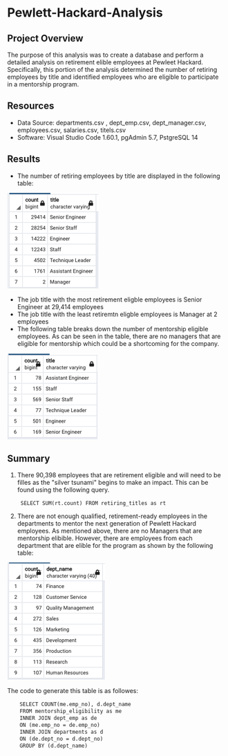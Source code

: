 # Pewlett-Hackard-Analysis

## Project Overview
The purpose of this analysis was to create a database and perform a detailed analysis on retirement elible employees at Pewleet Hackard. Specifically, this portion of the analysis determined the number of retiring employees by title and identified employees who are eligible to participate in a mentorship program. 

## Resources
- Data Source: departments.csv , dept_emp.csv, dept_manager.csv, employees.csv, salaries.csv, titels.csv
- Software: Visual Studio Code 1.60.1, pgAdmin 5.7, PstgreSQL 14

## Results
- The number of retiring employees by title are displayed in the following table:

![image_name](https://github.com/zackzydonik/Pewlett-Hackard-Analysis/blob/c98832d11a69dd7303f22563535c37b55592ee2a/Analysis%20Projects%20Folder/Pewlett-Hackard-Analysis%20Folder/retiring_titles.png)

- The job title with the most retirement eligble employees is Senior Engineer at 29,414 employees
- The job title with the least retiremtn eligble employees is Manager at 2 employees
- The following table breaks down the number of mentorship eligible employees. As can be seen in the table, there are no managers that are eligible for mentorship which could be a shortcoming for the company.

![image_name](https://github.com/zackzydonik/Pewlett-Hackard-Analysis/blob/c98832d11a69dd7303f22563535c37b55592ee2a/Analysis%20Projects%20Folder/Pewlett-Hackard-Analysis%20Folder/mentorship_eligibility_title.png)

## Summary
1. There 90,398 employees that are retirement eligible and will need to be filles as the "silver tsunami" begins to make an impact. This can be found using the following query.
    
        SELECT SUM(rt.count) FROM retiring_titles as rt

2. There are not enough qualified, retirement-ready employees in the departments to mentor the next generation of Pewlett Hackard employees. As mentioned above, there are no Managers that are mentorship elibible. However, there are employees from each department that are elible for the program as shown by the following table:

![image_name](https://github.com/zackzydonik/Pewlett-Hackard-Analysis/blob/c98832d11a69dd7303f22563535c37b55592ee2a/Analysis%20Projects%20Folder/Pewlett-Hackard-Analysis%20Folder/mentorship_eligibility_department.png)

The code to generate this table is as followes:
    
        SELECT COUNT(me.emp_no), d.dept_name
        FROM mentorship_eligibility as me
        INNER JOIN dept_emp as de
        ON (me.emp_no = de.emp_no)
        INNER JOIN departments as d
        ON (de.dept_no = d.dept_no)
        GROUP BY (d.dept_name) 